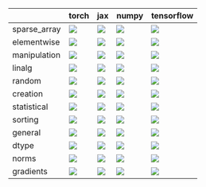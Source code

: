 |              | torch                                                                                                                                              | jax                                                                                                                                               | numpy                                                                                                                                              | tensorflow                                                                                                                                         |
|:-------------|:---------------------------------------------------------------------------------------------------------------------------------------------------|:--------------------------------------------------------------------------------------------------------------------------------------------------|:---------------------------------------------------------------------------------------------------------------------------------------------------|:---------------------------------------------------------------------------------------------------------------------------------------------------|
| sparse_array | <a href="Experimental API/Core/sparse_array.md" rel="noopener noreferrer" target="_blank"><img src=https://img.shields.io/badge/-failure-red></a>  | <a href="Experimental API/Core/sparse_array.md" rel="noopener noreferrer" target="_blank"><img src=https://img.shields.io/badge/-failure-red></a> | <a href="Experimental API/Core/sparse_array.md" rel="noopener noreferrer" target="_blank"><img src=https://img.shields.io/badge/-failure-red></a>  | <a href="Experimental API/Core/sparse_array.md" rel="noopener noreferrer" target="_blank"><img src=https://img.shields.io/badge/-failure-red></a>  |
| elementwise  | <a href="Experimental API/Core/elementwise.md" rel="noopener noreferrer" target="_blank"><img src=https://img.shields.io/badge/-failure-red></a>   | <a href="Experimental API/Core/elementwise.md" rel="noopener noreferrer" target="_blank"><img src=https://img.shields.io/badge/-failure-red></a>  | <a href="Experimental API/Core/elementwise.md" rel="noopener noreferrer" target="_blank"><img src=https://img.shields.io/badge/-failure-red></a>   | <a href="Experimental API/Core/elementwise.md" rel="noopener noreferrer" target="_blank"><img src=https://img.shields.io/badge/-failure-red></a>   |
| manipulation | <a href="Experimental API/Core/manipulation.md" rel="noopener noreferrer" target="_blank"><img src=https://img.shields.io/badge/-failure-red></a>  | <a href="Experimental API/Core/manipulation.md" rel="noopener noreferrer" target="_blank"><img src=https://img.shields.io/badge/-failure-red></a> | <a href="Experimental API/Core/manipulation.md" rel="noopener noreferrer" target="_blank"><img src=https://img.shields.io/badge/-failure-red></a>  | <a href="Experimental API/Core/manipulation.md" rel="noopener noreferrer" target="_blank"><img src=https://img.shields.io/badge/-failure-red></a>  |
| linalg       | <a href="Experimental API/Core/linalg.md" rel="noopener noreferrer" target="_blank"><img src=https://img.shields.io/badge/-failure-red></a>        | <a href="Experimental API/Core/linalg.md" rel="noopener noreferrer" target="_blank"><img src=https://img.shields.io/badge/-failure-red></a>       | <a href="Experimental API/Core/linalg.md" rel="noopener noreferrer" target="_blank"><img src=https://img.shields.io/badge/-failure-red></a>        | <a href="Experimental API/Core/linalg.md" rel="noopener noreferrer" target="_blank"><img src=https://img.shields.io/badge/-failure-red></a>        |
| random       | <a href="Experimental API/Core/random.md" rel="noopener noreferrer" target="_blank"><img src=https://img.shields.io/badge/-failure-red></a>        | <a href="Experimental API/Core/random.md" rel="noopener noreferrer" target="_blank"><img src=https://img.shields.io/badge/-failure-red></a>       | <a href="Experimental API/Core/random.md" rel="noopener noreferrer" target="_blank"><img src=https://img.shields.io/badge/-failure-red></a>        | <a href="Experimental API/Core/random.md" rel="noopener noreferrer" target="_blank"><img src=https://img.shields.io/badge/-failure-red></a>        |
| creation     | <a href="Experimental API/Core/creation.md" rel="noopener noreferrer" target="_blank"><img src=https://img.shields.io/badge/-failure-red></a>      | <a href="Experimental API/Core/creation.md" rel="noopener noreferrer" target="_blank"><img src=https://img.shields.io/badge/-failure-red></a>     | <a href="Experimental API/Core/creation.md" rel="noopener noreferrer" target="_blank"><img src=https://img.shields.io/badge/-failure-red></a>      | <a href="Experimental API/Core/creation.md" rel="noopener noreferrer" target="_blank"><img src=https://img.shields.io/badge/-failure-red></a>      |
| statistical  | <a href="Experimental API/Core/statistical.md" rel="noopener noreferrer" target="_blank"><img src=https://img.shields.io/badge/-failure-red></a>   | <a href="Experimental API/Core/statistical.md" rel="noopener noreferrer" target="_blank"><img src=https://img.shields.io/badge/-failure-red></a>  | <a href="Experimental API/Core/statistical.md" rel="noopener noreferrer" target="_blank"><img src=https://img.shields.io/badge/-failure-red></a>   | <a href="Experimental API/Core/statistical.md" rel="noopener noreferrer" target="_blank"><img src=https://img.shields.io/badge/-failure-red></a>   |
| sorting      | <a href="Experimental API/Core/sorting.md" rel="noopener noreferrer" target="_blank"><img src=https://img.shields.io/badge/-failure-red></a>       | <a href="Experimental API/Core/sorting.md" rel="noopener noreferrer" target="_blank"><img src=https://img.shields.io/badge/-success-success></a>  | <a href="Experimental API/Core/sorting.md" rel="noopener noreferrer" target="_blank"><img src=https://img.shields.io/badge/-success-success></a>   | <a href="Experimental API/Core/sorting.md" rel="noopener noreferrer" target="_blank"><img src=https://img.shields.io/badge/-failure-red></a>       |
| general      | <a href="Experimental API/Core/general.md" rel="noopener noreferrer" target="_blank"><img src=https://img.shields.io/badge/-failure-red></a>       | <a href="Experimental API/Core/general.md" rel="noopener noreferrer" target="_blank"><img src=https://img.shields.io/badge/-failure-red></a>      | <a href="Experimental API/Core/general.md" rel="noopener noreferrer" target="_blank"><img src=https://img.shields.io/badge/-failure-red></a>       | <a href="Experimental API/Core/general.md" rel="noopener noreferrer" target="_blank"><img src=https://img.shields.io/badge/-failure-red></a>       |
| dtype        | <a href="Experimental API/Core/dtype.md" rel="noopener noreferrer" target="_blank"><img src=https://img.shields.io/badge/-success-success></a>     | <a href="Experimental API/Core/dtype.md" rel="noopener noreferrer" target="_blank"><img src=https://img.shields.io/badge/-success-success></a>    | <a href="Experimental API/Core/dtype.md" rel="noopener noreferrer" target="_blank"><img src=https://img.shields.io/badge/-success-success></a>     | <a href="Experimental API/Core/dtype.md" rel="noopener noreferrer" target="_blank"><img src=https://img.shields.io/badge/-success-success></a>     |
| norms        | <a href="Experimental API/Core/norms.md" rel="noopener noreferrer" target="_blank"><img src=https://img.shields.io/badge/-failure-red></a>         | <a href="Experimental API/Core/norms.md" rel="noopener noreferrer" target="_blank"><img src=https://img.shields.io/badge/-success-success></a>    | <a href="Experimental API/Core/norms.md" rel="noopener noreferrer" target="_blank"><img src=https://img.shields.io/badge/-success-success></a>     | <a href="Experimental API/Core/norms.md" rel="noopener noreferrer" target="_blank"><img src=https://img.shields.io/badge/-success-success></a>     |
| gradients    | <a href="Experimental API/Core/gradients.md" rel="noopener noreferrer" target="_blank"><img src=https://img.shields.io/badge/-success-success></a> | <a href="Experimental API/Core/gradients.md" rel="noopener noreferrer" target="_blank"><img src=https://img.shields.io/badge/-failure-red></a>    | <a href="Experimental API/Core/gradients.md" rel="noopener noreferrer" target="_blank"><img src=https://img.shields.io/badge/-success-success></a> | <a href="Experimental API/Core/gradients.md" rel="noopener noreferrer" target="_blank"><img src=https://img.shields.io/badge/-success-success></a> |